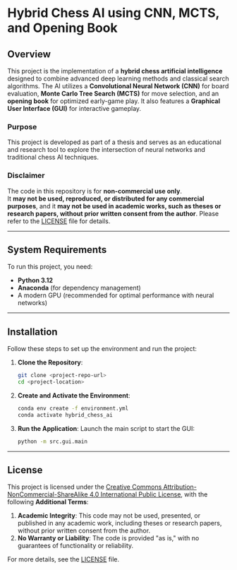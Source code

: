 # **Hybrid Chess AI using CNN, MCTS, and Opening Book**

## **Overview**

This project is the implementation of a **hybrid chess artificial intelligence** designed to combine advanced deep learning methods and classical search algorithms. The AI utilizes a **Convolutional Neural Network (CNN)** for board evaluation, **Monte Carlo Tree Search (MCTS)** for move selection, and an **opening book** for optimized early-game play. It also features a **Graphical User Interface (GUI)** for interactive gameplay.

### **Purpose**
This project is developed as part of a thesis and serves as an educational and research tool to explore the intersection of neural networks and traditional chess AI techniques.

### **Disclaimer**
The code in this repository is for **non-commercial use only**.  
It **may not be used, reproduced, or distributed for any commercial purposes**, and it **may not be used in academic works, such as theses or research papers, without prior written consent from the author**. Please refer to the [LICENSE](LICENSE) file for details.

---

## **System Requirements**
To run this project, you need:
- **Python 3.12**
- **Anaconda** (for dependency management)
- A modern GPU (recommended for optimal performance with neural networks)

---

## **Installation**

Follow these steps to set up the environment and run the project:

1. **Clone the Repository**:
   ```bash
   git clone <project-repo-url>
   cd <project-location>
   ```

2. **Create and Activate the Environment**:
   ```bash
   conda env create -f environment.yml
   conda activate hybrid_chess_ai
   ```

3. **Run the Application**:
   Launch the main script to start the GUI:
   ```bash
   python -m src.gui.main
   ```

---

## **License**
This project is licensed under the [Creative Commons Attribution-NonCommercial-ShareAlike 4.0 International Public License](https://creativecommons.org/licenses/by-nc-sa/4.0/legalcode), with the following **Additional Terms**:

1. **Academic Integrity**: This code may not be used, presented, or published in any academic work, including theses or research papers, without prior written consent from the author.
2. **No Warranty or Liability**: The code is provided "as is," with no guarantees of functionality or reliability.

For more details, see the [LICENSE](LICENSE) file.

